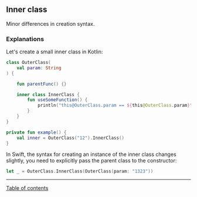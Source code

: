 ## Inner class

Minor differences in creation syntax.

### Explanations

Let's create a small inner class in Kotlin:

```kotlin
class OuterClass(
    val param: String
) {

    fun parentFunc() {}

    inner class InnerClass {
        fun useSomeFunction() {
            println("this@OuterClass.param == ${this@OuterClass.param}")
        }
    }
}

private fun example() {
    val inner = OuterClass("12").InnerClass()
}
```

In Swift, the syntax for creating an instance of the inner class changes slightly, you need to explicitly pass the parent class to the constructor:

```swift
let _ = OuterClass.InnerClass(OuterClass(param: "1323"))
```

---
[Table of contents](/README.md)